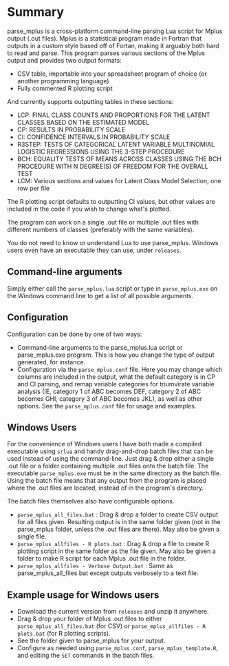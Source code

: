 # Summary
parse_mplus is a cross-platform command-line parsing Lua script for Mplus output (.out files). Mplus is a statistical program made in Fortran that outputs in a custom style based off of Fortan, making it arguably both hard to read and parse. This program parses various sections of the Mplus output and provides two output formats:

- CSV table, importable into your spreadsheet program of choice (or another programming language)
- Fully commented R plotting script

And currently supports outputting tables in these sections:

- LCP: FINAL CLASS COUNTS AND PROPORTIONS FOR THE LATENT CLASSES BASED ON THE ESTIMATED MODEL
- CP: RESULTS IN PROBABILITY SCALE
- CI: CONFIDENCE INTERVALS IN PROBABILITY SCALE
- R3STEP: TESTS OF CATEGORICAL LATENT VARIABLE MULTINOMIAL LOGISTIC REGRESSIONS USING THE 3-STEP PROCEDURE
- BCH: EQUALITY TESTS OF MEANS ACROSS CLASSES USING THE BCH PROCEDURE WITH N DEGREE(S) OF FREEDOM FOR THE OVERALL TEST
- LCM: Various sections and values for Latent Class Model Selection, one row per file

The R plotting script defaults to outputting CI values, but other values are included in the code if you wish to change what's plotted.

The program can work on a single .out file or multiple .out files with different numbers of classes (preferably with the same variables).

You do not need to know or understand Lua to use parse_mplus. Windows users even have an executable they can use, under `releases`.

## Command-line arguments
Simply either call the `parse_mplus.lua` script or type in `parse_mplus.exe` on the Windows command line to get a list of all possible arguments.

## Configuration
Configuration can be done by one of two ways:

- Command-line arguments to the parse_mplus.lua script or parse_mplus.exe program. This is how you change the type of output generated, for instance.
- Configuration via the `parse_mplus.conf` file. Here you may change which columns are included in the output, what the default category is in CP and CI parsing, and remap variable categories for triumvirate variable analysis (IE, category 1 of ABC becomes DEF, category 2 of ABC becomes GHI, category 3 of ABC becomes JKL), as well as other options. See the `parse_mplus.conf` file for usage and examples.

## Windows Users
For the convenience of Windows users I have both made a compiled executable using `srlua` and handy drag-and-drop batch files that can be used instead of using the command-line. Just drag & drop either a single .out file or a folder containing multiple .out files onto the batch file. The executable `parse_mplus.exe` must be in the same directory as the batch file. Using the batch file means that any output from the program is placed where the .out files are located, instead of in the program's directory.

The batch files themselves also have configurable options.

- `parse_mplus_all_files.bat` : Drag & drop a folder to create CSV output for all files given. Resulting output is in the same folder given (not in the parse_mplus folder, unless the .out files are there). May also be given a single file.
- `parse_mplus_allfiles - R plots.bat` : Drag & drop a file to create R plotting script in the same folder as the file given. May also be given a folder to make R script for each Mplus .out file in the folder.
- `parse_mplus_allfiles - Verbose Output.bat` : Same as parse_mplus_all_files.bat except outputs verbosely to a text file.

## Example usage for Windows users
- Download the current version from `releases` and unzip it anywhere.
- Drag & drop your folder of Mplus .out files to either `parse_mplus_all_files.bat` (for CSV) or `parse_mplus_allfiles - R plots.bat` (for R plotting scripts).
- See the folder given to parse_mplus for your output.
- Configure as needed using `parse_mplus.conf`, `parse_mplus_template.R`, and editing the `SET` commands in the batch files.
